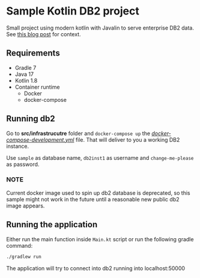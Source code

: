 # Sample Kotlin DB2 project

Small project using modern kotlin with Javalin to serve enterprise DB2 data.
See [this blog post](https://sombriks.com/blog/0052-ibm-db2-quick-overview/)
for context.

## Requirements

- Gradle 7
- Java 17
- Kotlin 1.8
- Container runtime
  - Docker
  - docker-compose

## Running db2

Go to **src/infrastrucutre** folder and `docker-compose up` the
*[docker-compose-development.yml](src%2Finfrastructure%2Fdocker-compose-development.yml)*
file. That will deliver to you a working DB2 instance.

Use `sample` as database name, `db2inst1` as username and `change-me-please` as
password.

### NOTE

Current docker image used to spin up db2 database is deprecated, so this sample
might not work in the future until a reasonable new public db2 image appears.

## Running the application 

Either run the main function inside `Main.kt` script or run the following gradle
command:

```bash
./gradlew run
```

The application will try to connect into db2 running into localhost:50000
